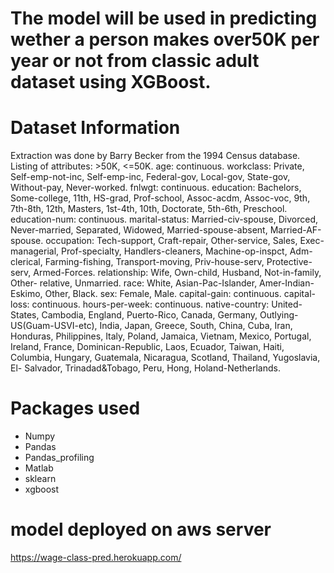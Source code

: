# The model will be used in predicting wether a person makes over50K per year or not from classic adult dataset using XGBoost.

# Dataset Information
Extraction was done by Barry Becker from the 1994 Census
database.
Listing of attributes: >50K, <=50K.
age: continuous.
workclass: Private, Self-emp-not-inc, Self-emp-inc, Federal-gov,
Local-gov, State-gov, Without-pay, Never-worked.
fnlwgt: continuous.
education: Bachelors, Some-college, 11th, HS-grad, Prof-school,
Assoc-acdm, Assoc-voc, 9th, 7th-8th, 12th, Masters, 1st-4th, 10th,
Doctorate, 5th-6th, Preschool.
education-num: continuous.
marital-status: Married-civ-spouse, Divorced, Never-married,
Separated, Widowed, Married-spouse-absent, Married-AF-spouse.
occupation: Tech-support, Craft-repair, Other-service, Sales, Exec-
managerial, Prof-specialty, Handlers-cleaners, Machine-op-inspct,
Adm-clerical, Farming-fishing, Transport-moving, Priv-house-serv,
Protective-serv, Armed-Forces.
relationship: Wife, Own-child, Husband, Not-in-family, Other-
relative,
Unmarried.
race: White, Asian-Pac-Islander, Amer-Indian-Eskimo, Other, Black.
sex: Female, Male.
capital-gain: continuous.
capital-loss: continuous.
hours-per-week: continuous.
native-country: United-States, Cambodia, England, Puerto-Rico,
Canada, Germany, Outlying-US(Guam-USVI-etc), India, Japan,
Greece, South, China, Cuba, Iran, Honduras, Philippines, Italy,
Poland, Jamaica, Vietnam, Mexico, Portugal, Ireland, France,
Dominican-Republic, Laos, Ecuador, Taiwan, Haiti, Columbia,
Hungary, Guatemala, Nicaragua, Scotland, Thailand, Yugoslavia,
El-
Salvador, Trinadad&amp;Tobago, Peru, Hong, Holand-Netherlands.

# Packages used
* Numpy
* Pandas
* Pandas_profiling
* Matlab
* sklearn
* xgboost



# model deployed on aws server 
https://wage-class-pred.herokuapp.com/
